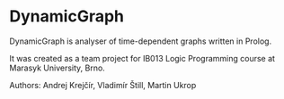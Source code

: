 ﻿# DynamicGraph

DynamicGraph is analyser of time-dependent graphs written in Prolog.

It was created as a team project for IB013 Logic Programming course at Marasyk University, Brno.

Authors: Andrej Krejčír, Vladimír Štill, Martin Ukrop
